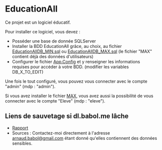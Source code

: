 EducationAll
=============

Ce projet est un logiciel éducatif.

Pour installer ce logiciel, vous devez : 
- Posséder une base de donnée SQLServer
- Installer la BDD EducationAll grâce, au choix, au fichier [EducationAllDB_MIN.sql] ou [EducationAllDB_MAX.sql] (le fichier "MAX" contient déjà des données d'utilisateurs)
- Configurer le fichier [App.Config] et y renseigner les informations requises pour accéder à votre BDD. (modifier les variables DB_X_TO_EDIT)

Une fois le tout configuré, vous pouvez vous connecter avec le compte "admin" (mdp : "admin").

Si vous avez installer le fichier [MAX], vous avez aussi la possibilité de vous connecter avec le compte "Eleve" (mdp : "eleve").

Liens de sauvetage si dl.babol.me lâche
-------
* [Rapport]
* Sources : Contactez-moi directement à l'adresse arnaud.babol@gmail.com étant donné qu'elles contiennent des données sensibles.

[Rapport]: http://dl.free.fr/u3zvTopqH
[EducationAllDB_MIN.sql]: https://github.com/Fedonono/EducativeGame/blob/master/EducationAll/SQL/EducationAllDB_MIN.sql
[EducationAllDB_MAX.sql]: https://github.com/Fedonono/EducativeGame/blob/master/EducationAll/SQL/EducationAllDB_MAX.sql
[App.Config]: https://github.com/Fedonono/EducativeGame/blob/master/EducationAll/EducationAll/App.Config
[MAX]: https://github.com/Fedonono/EducativeGame/blob/master/EducationAll/SQL/EducationAllDB_MAX.sql
